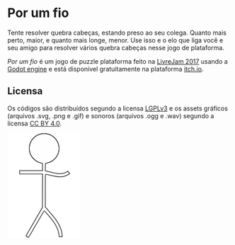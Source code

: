 Por um fio
==========
Tente resolver quebra cabeças, estando preso ao seu colega.
Quanto mais perto, maior, e quanto mais longe, menor. Use isso e o elo que liga
você e seu amigo para resolver vários quebra cabeças nesse jogo de plataforma.

*Por um fio* é um jogo de puzzle plataforma feito na [LivreJam
2017](https://livregamejam.org/) usando a [Godot
engine](http://godotengine.org/) e está disponível gratuitamente na plataforma
[itch.io](https://fog-icmc.itch.io/por-um-fio).


Licensa
-------
Os códigos são distribuídos segundo a licensa
[LGPLv3](https://www.gnu.org/licenses/lgpl.html) e os assets gráficos (arquivos
.svg, .png e .gif) e sonoros (arquivos .ogg e .wav) segundo a licensa [CC BY
4.0](https://creativecommons.org/licenses/by/4.0/).

![Dancinha da vitória](sprites/dancinha.gif)
